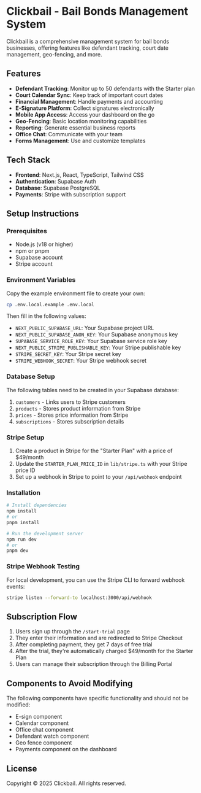 # Clickbail - Bail Bonds Management System

Clickbail is a comprehensive management system for bail bonds businesses, offering features like defendant tracking, court date management, geo-fencing, and more.

## Features

- **Defendant Tracking**: Monitor up to 50 defendants with the Starter plan
- **Court Calendar Sync**: Keep track of important court dates
- **Financial Management**: Handle payments and accounting
- **E-Signature Platform**: Collect signatures electronically
- **Mobile App Access**: Access your dashboard on the go
- **Geo-Fencing**: Basic location monitoring capabilities
- **Reporting**: Generate essential business reports
- **Office Chat**: Communicate with your team
- **Forms Management**: Use and customize templates

## Tech Stack

- **Frontend**: Next.js, React, TypeScript, Tailwind CSS
- **Authentication**: Supabase Auth
- **Database**: Supabase PostgreSQL
- **Payments**: Stripe with subscription support

## Setup Instructions

### Prerequisites

- Node.js (v18 or higher)
- npm or pnpm
- Supabase account
- Stripe account

### Environment Variables

Copy the example environment file to create your own:

```bash
cp .env.local.example .env.local
```

Then fill in the following values:

- `NEXT_PUBLIC_SUPABASE_URL`: Your Supabase project URL
- `NEXT_PUBLIC_SUPABASE_ANON_KEY`: Your Supabase anonymous key
- `SUPABASE_SERVICE_ROLE_KEY`: Your Supabase service role key
- `NEXT_PUBLIC_STRIPE_PUBLISHABLE_KEY`: Your Stripe publishable key
- `STRIPE_SECRET_KEY`: Your Stripe secret key
- `STRIPE_WEBHOOK_SECRET`: Your Stripe webhook secret

### Database Setup

The following tables need to be created in your Supabase database:

1. `customers` - Links users to Stripe customers
2. `products` - Stores product information from Stripe
3. `prices` - Stores price information from Stripe
4. `subscriptions` - Stores subscription details

### Stripe Setup

1. Create a product in Stripe for the "Starter Plan" with a price of $49/month
2. Update the `STARTER_PLAN_PRICE_ID` in `lib/stripe.ts` with your Stripe price ID
3. Set up a webhook in Stripe to point to your `/api/webhook` endpoint

### Installation

```bash
# Install dependencies
npm install
# or
pnpm install

# Run the development server
npm run dev
# or
pnpm dev
```

### Stripe Webhook Testing

For local development, you can use the Stripe CLI to forward webhook events:

```bash
stripe listen --forward-to localhost:3000/api/webhook
```

## Subscription Flow

1. Users sign up through the `/start-trial` page
2. They enter their information and are redirected to Stripe Checkout
3. After completing payment, they get 7 days of free trial
4. After the trial, they're automatically charged $49/month for the Starter Plan
5. Users can manage their subscription through the Billing Portal

## Components to Avoid Modifying

The following components have specific functionality and should not be modified:

- E-sign component
- Calendar component
- Office chat component
- Defendant watch component
- Geo fence component
- Payments component on the dashboard

## License

Copyright © 2025 Clickbail. All rights reserved.
